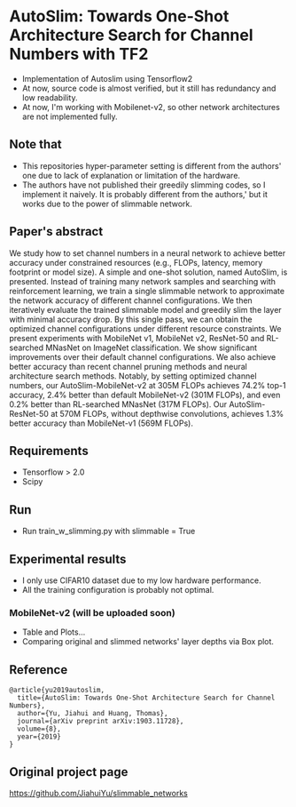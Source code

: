 # AutoSlim: Towards One-Shot Architecture Search for Channel Numbers with TF2
- Implementation of Autoslim using Tensorflow2
- At now, source code is almost verified, but it still has redundancy and low readability.
- At now, I'm working with Mobilenet-v2, so other network architectures are not implemented fully.

## Note that
- This repositories hyper-parameter setting is different from the authors' one due to lack of explanation or limitation of the hardware.
- The authors have not published their greedily slimming codes, so I implement it naively. It is probably different from the authors,' but it works due to the power of slimmable network.

## Paper's abstract
We study how to set channel numbers in a neural network to achieve better accuracy under constrained resources (e.g., FLOPs, latency, memory footprint or model size). A simple and one-shot solution, named AutoSlim, is presented. Instead of training many network samples and searching with reinforcement learning, we train a single slimmable network to approximate the network accuracy of different channel configurations. We then iteratively evaluate the trained slimmable model and greedily slim the layer with minimal accuracy drop. By this single pass, we can obtain the optimized channel configurations under different resource constraints. We present experiments with MobileNet v1, MobileNet v2, ResNet-50 and RL-searched MNasNet on ImageNet classification. We show significant improvements over their default channel configurations. We also achieve better accuracy than recent channel pruning methods and neural architecture search methods. Notably, by setting optimized channel numbers, our AutoSlim-MobileNet-v2 at 305M FLOPs achieves 74.2% top-1 accuracy, 2.4% better than default MobileNet-v2 (301M FLOPs), and even 0.2% better than RL-searched MNasNet (317M FLOPs). Our AutoSlim-ResNet-50 at 570M FLOPs, without depthwise convolutions, achieves 1.3% better accuracy than MobileNet-v1 (569M FLOPs).

## Requirements
- Tensorflow > 2.0
- Scipy

## Run
- Run train_w_slimming.py with slimmable = True

## Experimental results
- I only use CIFAR10 dataset due to my low hardware performance.
- All the training configuration is probably not optimal.

### MobileNet-v2 (will be uploaded soon)
- Table and Plots...
- Comparing original and slimmed networks' layer depths via Box plot.

## Reference
```
@article{yu2019autoslim,
  title={AutoSlim: Towards One-Shot Architecture Search for Channel Numbers},
  author={Yu, Jiahui and Huang, Thomas},
  journal={arXiv preprint arXiv:1903.11728},
  volume={8},
  year={2019}
}
```

## Original project page
https://github.com/JiahuiYu/slimmable_networks
